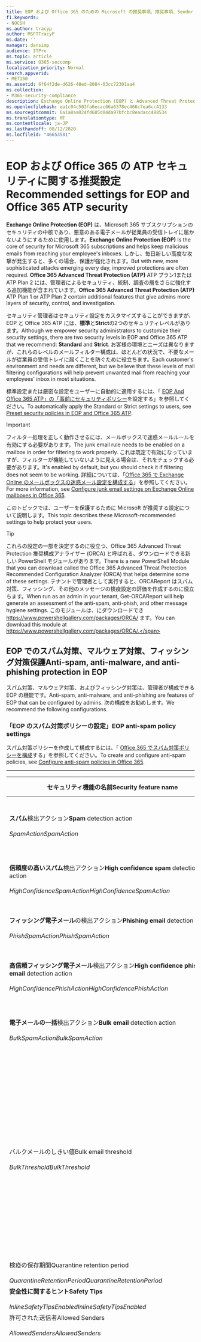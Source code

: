 ```yaml
---
title: EOP および Office 365 のための Microsoft の推奨事項、推奨事項、Sender Policy Framework、ドメインベースのメッセージの報告と適合性、DomainKeys で識別されたメール、手順、EOP の基準、セキュリティ基準、セットアップ EOP、atp の構成、および構成 EOP、セキュリティ構成
f1.keywords:
- NOCSH
ms.author: tracyp
author: MSFTTracyP
ms.date: ''
manager: dansimp
audience: ITPro
ms.topic: article
ms.service: O365-seccomp
localization_priority: Normal
search.appverid:
- MET150
ms.assetid: 6f64f2de-d626-48ed-8084-03cc72301aa4
ms.collection:
- M365-security-compliance
description: Exchange Online Protection (EOP) と Advanced Threat Protection (ATP) のセキュリティ設定のベストプラクティスについて 標準保護に関する現在の推奨事項 より厳しくするには、何を使用する必要がありますか。 Advanced Threat Protection (ATP) も使用している場合、どのようなエクストラを利用できますか?
ms.openlocfilehash: ea1c04c503fa6ecac66a6378ec466c7ea6cc4133
ms.sourcegitcommit: 6a1a8aa024fd685d04da97bfcbc8eadacc488534
ms.translationtype: MT
ms.contentlocale: ja-JP
ms.lasthandoff: 08/12/2020
ms.locfileid: "46653581"
---
```

# <a name="recommended-settings-for-eop-and-office-365-atp-security"></a><span data-ttu-id="23f50-106">EOP および Office 365 の ATP セキュリティに関する推奨設定</span><span class="sxs-lookup"><span data-stu-id="23f50-106">Recommended settings for EOP and Office 365 ATP security</span></span>

<span data-ttu-id="23f50-107">**Exchange Online Protection (EOP)** は、Microsoft 365 サブスクリプションのセキュリティの中核であり、悪意のある電子メールが従業員の受信トレイに届かないようにするために使用します。</span><span class="sxs-lookup"><span data-stu-id="23f50-107">**Exchange Online Protection (EOP)** is the core of security for Microsoft 365 subscriptions and helps keep malicious emails from reaching your employee's inboxes.</span></span> <span data-ttu-id="23f50-108">しかし、毎日新しい高度な攻撃が発生すると、多くの場合、保護が強化されます。</span><span class="sxs-lookup"><span data-stu-id="23f50-108">But with new, more sophisticated attacks emerging every day, improved protections are often required.</span></span> <span data-ttu-id="23f50-109">**Office 365 Advanced Threat Protection (ATP)** ATP プラン1または ATP Plan 2 には、管理者によるセキュリティ、統制、調査の層をさらに強化する追加機能が含まれています。</span><span class="sxs-lookup"><span data-stu-id="23f50-109">**Office 365 Advanced Threat Protection (ATP)** ATP Plan 1 or ATP Plan 2 contain additional features that give admins more layers of security, control, and investigation.</span></span>

<span data-ttu-id="23f50-110">セキュリティ管理者はセキュリティ設定をカスタマイズすることができますが、EOP と Office 365 ATP には、**標準**と**Strict**の2つのセキュリティレベルがあります。</span><span class="sxs-lookup"><span data-stu-id="23f50-110">Although we empower security administrators to customize their security settings, there are two security levels in EOP and Office 365 ATP that we recommend: **Standard** and **Strict**.</span></span> <span data-ttu-id="23f50-111">お客様の環境とニーズは異なりますが、これらのレベルのメールフィルター構成は、ほとんどの状況で、不要なメールが従業員の受信トレイに届くことを防ぐために役立ちます。</span><span class="sxs-lookup"><span data-stu-id="23f50-111">Each customer's environment and needs are different, but we believe that these levels of mail filtering configurations will help prevent unwanted mail from reaching your employees' inbox in most situations.</span></span>

<span data-ttu-id="23f50-112">標準設定または厳密な設定をユーザーに自動的に適用するには、「 [EOP And Office 365 ATP」の「事前にセキュリティポリシー](preset-security-policies.md)を設定する」を参照してください。</span><span class="sxs-lookup"><span data-stu-id="23f50-112">To automatically apply the Standard or Strict settings to users, see [Preset security policies in EOP and Office 365 ATP](preset-security-policies.md).</span></span>

> [!IMPORTANT]
> <span data-ttu-id="23f50-113">フィルター処理を正しく動作させるには、メールボックスで迷惑メールルールを有効にする必要があります。</span><span class="sxs-lookup"><span data-stu-id="23f50-113">The junk email rule needs to be enabled on a mailbox in order for filtering to work properly.</span></span> <span data-ttu-id="23f50-114">これは既定で有効になっていますが、フィルターが機能していないように見える場合は、それをチェックする必要があります。</span><span class="sxs-lookup"><span data-stu-id="23f50-114">It's enabled by default, but you should check it if filtering does not seem to be working.</span></span> <span data-ttu-id="23f50-115">詳細については、「[Office 365 で Exchange Online のメールボックスの迷惑メール設定を構成する](configure-junk-email-settings-on-exo-mailboxes.md)」を参照してください。</span><span class="sxs-lookup"><span data-stu-id="23f50-115">For more information, see [Configure junk email settings on Exchange Online mailboxes in Office 365](configure-junk-email-settings-on-exo-mailboxes.md).</span></span>

<span data-ttu-id="23f50-116">このトピックでは、ユーザーを保護するために Microsoft が推奨する設定について説明します。</span><span class="sxs-lookup"><span data-stu-id="23f50-116">This topic describes these Microsoft-recommended settings to help protect your users.</span></span>

> [!TIP]
> <span data-ttu-id="23f50-117">これらの設定の一部を決定するのに役立つ、Office 365 Advanced Threat Protection 推奨構成アナライザー (ORCA) と呼ばれる、ダウンロードできる新しい PowerShell モジュールがあります。</span><span class="sxs-lookup"><span data-stu-id="23f50-117">There is a new PowerShell Module that you can download called the Office 365 Advanced Threat Protection Recommended Configuration Analyzer (ORCA) that helps determine some of these settings.</span></span> <span data-ttu-id="23f50-118">テナントで管理者として実行すると、ORCAReport はスパム対策、フィッシング、その他のメッセージの検疫設定の評価を作成するのに役立ちます。</span><span class="sxs-lookup"><span data-stu-id="23f50-118">When run as an admin in your tenant, Get-ORCAReport will help generate an assessment of the anti-spam, anti-phish, and other message hygiene settings.</span></span> <span data-ttu-id="23f50-119">このモジュールは、にダウンロードでき https://www.powershellgallery.com/packages/ORCA/ ます。</span><span class="sxs-lookup"><span data-stu-id="23f50-119">You can download this module at https://www.powershellgallery.com/packages/ORCA/.</span></span>

## <a name="anti-spam-anti-malware-and-anti-phishing-protection-in-eop"></a><span data-ttu-id="23f50-120">EOP でのスパム対策、マルウェア対策、フィッシング対策保護</span><span class="sxs-lookup"><span data-stu-id="23f50-120">Anti-spam, anti-malware, and anti-phishing protection in EOP</span></span>

<span data-ttu-id="23f50-121">スパム対策、マルウェア対策、およびフィッシング対策は、管理者が構成できる EOP の機能です。</span><span class="sxs-lookup"><span data-stu-id="23f50-121">Anti-spam, anti-malware, and anti-phishing are features of EOP that can be configured by admins.</span></span> <span data-ttu-id="23f50-122">次の構成をお勧めします。</span><span class="sxs-lookup"><span data-stu-id="23f50-122">We recommend the following configurations.</span></span>

### <a name="eop-anti-spam-policy-settings"></a><span data-ttu-id="23f50-123">「EOP のスパム対策ポリシーの設定」</span><span class="sxs-lookup"><span data-stu-id="23f50-123">EOP anti-spam policy settings</span></span>

<span data-ttu-id="23f50-124">スパム対策ポリシーを作成して構成するには、「 [Office 365 でスパム対策ポリシーを構成](configure-your-spam-filter-policies.md)する」を参照してください。</span><span class="sxs-lookup"><span data-stu-id="23f50-124">To create and configure anti-spam policies, see [Configure anti-spam policies in Office 365](configure-your-spam-filter-policies.md).</span></span>

****

|<span data-ttu-id="23f50-125">セキュリティ機能の名前</span><span class="sxs-lookup"><span data-stu-id="23f50-125">Security feature name</span></span>|<span data-ttu-id="23f50-126">Standard</span><span class="sxs-lookup"><span data-stu-id="23f50-126">Standard</span></span>|<span data-ttu-id="23f50-127">Strict</span><span class="sxs-lookup"><span data-stu-id="23f50-127">Strict</span></span>|<span data-ttu-id="23f50-128">コメント</span><span class="sxs-lookup"><span data-stu-id="23f50-128">Comment</span></span>|
|---|---|---|---|
|<span data-ttu-id="23f50-129">**スパム**検出アクション</span><span class="sxs-lookup"><span data-stu-id="23f50-129">**Spam** detection action</span></span> <br/><br/> <span data-ttu-id="23f50-130">_SpamAction_</span><span class="sxs-lookup"><span data-stu-id="23f50-130">_SpamAction_</span></span>|<span data-ttu-id="23f50-131">**迷惑メールフォルダーにメッセージを移動する**</span><span class="sxs-lookup"><span data-stu-id="23f50-131">**Move message to Junk Email folder**</span></span> <br/><br/> `MoveToJmf`|<span data-ttu-id="23f50-132">**検疫メッセージ**</span><span class="sxs-lookup"><span data-stu-id="23f50-132">**Quarantine message**</span></span> <br/><br/> `Quarantine`||
|<span data-ttu-id="23f50-133">**信頼度の高いスパム**検出アクション</span><span class="sxs-lookup"><span data-stu-id="23f50-133">**High confidence spam** detection action</span></span> <br/><br/> <span data-ttu-id="23f50-134">_HighConfidenceSpamAction_</span><span class="sxs-lookup"><span data-stu-id="23f50-134">_HighConfidenceSpamAction_</span></span>|<span data-ttu-id="23f50-135">**検疫メッセージ**</span><span class="sxs-lookup"><span data-stu-id="23f50-135">**Quarantine message**</span></span> <br/><br/> `Quarantine`|<span data-ttu-id="23f50-136">**検疫メッセージ**</span><span class="sxs-lookup"><span data-stu-id="23f50-136">**Quarantine message**</span></span> <br/><br/> `Quarantine`||
|<span data-ttu-id="23f50-137">**フィッシング電子メール**の検出アクション</span><span class="sxs-lookup"><span data-stu-id="23f50-137">**Phishing email** detection action</span></span> <br/><br/> <span data-ttu-id="23f50-138">_PhishSpamAction_</span><span class="sxs-lookup"><span data-stu-id="23f50-138">_PhishSpamAction_</span></span>|<span data-ttu-id="23f50-139">**検疫メッセージ**</span><span class="sxs-lookup"><span data-stu-id="23f50-139">**Quarantine message**</span></span> <br/><br/> `Quarantine`|<span data-ttu-id="23f50-140">**検疫メッセージ**</span><span class="sxs-lookup"><span data-stu-id="23f50-140">**Quarantine message**</span></span> <br/><br/> `Quarantine`||
|<span data-ttu-id="23f50-141">**高信頼フィッシング電子メール**検出アクション</span><span class="sxs-lookup"><span data-stu-id="23f50-141">**High confidence phishing email** detection action</span></span> <br/><br/> <span data-ttu-id="23f50-142">_HighConfidencePhishAction_</span><span class="sxs-lookup"><span data-stu-id="23f50-142">_HighConfidencePhishAction_</span></span>|<span data-ttu-id="23f50-143">**検疫メッセージ**</span><span class="sxs-lookup"><span data-stu-id="23f50-143">**Quarantine message**</span></span> <br/><br/> `Quarantine`|<span data-ttu-id="23f50-144">**検疫メッセージ**</span><span class="sxs-lookup"><span data-stu-id="23f50-144">**Quarantine message**</span></span> <br/><br/> `Quarantine`||
|<span data-ttu-id="23f50-145">**電子メールの一括**検出アクション</span><span class="sxs-lookup"><span data-stu-id="23f50-145">**Bulk email** detection action</span></span> <br/><br/> <span data-ttu-id="23f50-146">_BulkSpamAction_</span><span class="sxs-lookup"><span data-stu-id="23f50-146">_BulkSpamAction_</span></span>|<span data-ttu-id="23f50-147">**迷惑メールフォルダーにメッセージを移動する**</span><span class="sxs-lookup"><span data-stu-id="23f50-147">**Move message to Junk Email folder**</span></span> <br/><br/> `MoveToJmf`|<span data-ttu-id="23f50-148">**検疫メッセージ**</span><span class="sxs-lookup"><span data-stu-id="23f50-148">**Quarantine message**</span></span> <br/><br/> `Quarantine`||
|<span data-ttu-id="23f50-149">バルクメールのしきい値</span><span class="sxs-lookup"><span data-stu-id="23f50-149">Bulk email threshold</span></span> <br/><br/> <span data-ttu-id="23f50-150">_BulkThreshold_</span><span class="sxs-lookup"><span data-stu-id="23f50-150">_BulkThreshold_</span></span>|<span data-ttu-id="23f50-151">6 </span><span class="sxs-lookup"><span data-stu-id="23f50-151">6</span></span>|<span data-ttu-id="23f50-152">4 </span><span class="sxs-lookup"><span data-stu-id="23f50-152">4</span></span>|<span data-ttu-id="23f50-153">現在、既定値は7ですが、これは6に変更することをお勧めします。</span><span class="sxs-lookup"><span data-stu-id="23f50-153">The default value is currently 7, but we recommend that you change it to 6.</span></span> <span data-ttu-id="23f50-154">詳細については、「 [Office 365 のバルク苦情レベル (BCL)](bulk-complaint-level-values.md)」を参照してください。</span><span class="sxs-lookup"><span data-stu-id="23f50-154">For details, see [Bulk complaint level (BCL) in Office 365](bulk-complaint-level-values.md).</span></span>|
|<span data-ttu-id="23f50-155">検疫の保存期間</span><span class="sxs-lookup"><span data-stu-id="23f50-155">Quarantine retention period</span></span> <br/><br/> <span data-ttu-id="23f50-156">_QuarantineRetentionPeriod_</span><span class="sxs-lookup"><span data-stu-id="23f50-156">_QuarantineRetentionPeriod_</span></span>|<span data-ttu-id="23f50-157">30 日間</span><span class="sxs-lookup"><span data-stu-id="23f50-157">30 days</span></span>|<span data-ttu-id="23f50-158">30 日間</span><span class="sxs-lookup"><span data-stu-id="23f50-158">30 days</span></span>||
|<span data-ttu-id="23f50-159">**安全性に関するヒント**</span><span class="sxs-lookup"><span data-stu-id="23f50-159">**Safety Tips**</span></span> <br/><br/> <span data-ttu-id="23f50-160">_InlineSafetyTipsEnabled_</span><span class="sxs-lookup"><span data-stu-id="23f50-160">_InlineSafetyTipsEnabled_</span></span>|<span data-ttu-id="23f50-161">オン</span><span class="sxs-lookup"><span data-stu-id="23f50-161">On</span></span> <br/><br/> `$true`|<span data-ttu-id="23f50-162">オン</span><span class="sxs-lookup"><span data-stu-id="23f50-162">On</span></span> <br/><br/> `$true`||
|<span data-ttu-id="23f50-163">許可された送信者</span><span class="sxs-lookup"><span data-stu-id="23f50-163">Allowed Senders</span></span> <br/><br/> <span data-ttu-id="23f50-164">_AllowedSenders_</span><span class="sxs-lookup"><span data-stu-id="23f50-164">_AllowedSenders_</span></span>|<span data-ttu-id="23f50-165">なし</span><span class="sxs-lookup"><span data-stu-id="23f50-165">None</span></span>|<span data-ttu-id="23f50-166">なし</span><span class="sxs-lookup"><span data-stu-id="23f50-166">None</span></span>||
|<span data-ttu-id="23f50-167">許可される送信者ドメイン</span><span class="sxs-lookup"><span data-stu-id="23f50-167">Allowed Sender Domains</span></span> <br/><br/> <span data-ttu-id="23f50-168">_AllowedSenderDomains_</span><span class="sxs-lookup"><span data-stu-id="23f50-168">_AllowedSenderDomains_</span></span>|<span data-ttu-id="23f50-169">なし</span><span class="sxs-lookup"><span data-stu-id="23f50-169">None</span></span>|<span data-ttu-id="23f50-170">なし</span><span class="sxs-lookup"><span data-stu-id="23f50-170">None</span></span>|<span data-ttu-id="23f50-171">自分が所有する (_承認済みドメイン_とも呼ばれる) ドメインを許可された送信者の一覧に追加する必要はありません。</span><span class="sxs-lookup"><span data-stu-id="23f50-171">Adding domains that you own (also known as _accepted domains_) to the allowed senders list is not required.</span></span> <span data-ttu-id="23f50-172">実際には、悪意のある俳優が、フィルターによって除外されるメールを送信するような機会を作成するため、高いリスクと見なされます。[**スパム対策設定**] ページの [セキュリティ & コンプライアンスセンター] で[スプーフィングインテリジェンス](learn-about-spoof-intelligence.md)を使用して、組織の電子メールドメインにある送信者の電子メールアドレスをスプーフィングしている、または外部ドメインの送信者の電子メールアドレスをスプーフィングしているすべての送信者を確認します。</span><span class="sxs-lookup"><span data-stu-id="23f50-172">In fact, it's considered high risk since it creates opportunities for bad actors to send you mail that would otherwise be filtered out. Use [spoof intelligence](learn-about-spoof-intelligence.md) in the Security & Compliance Center on the **Anti-spam settings** page to review all senders who are spoofing sender email addresses in your organization's email domains or spoofing sender email addresses in external domains.</span></span>|
|<span data-ttu-id="23f50-173">受信拒否リスト</span><span class="sxs-lookup"><span data-stu-id="23f50-173">Blocked Senders</span></span> <br/><br/> <span data-ttu-id="23f50-174">_BlockedSenders_</span><span class="sxs-lookup"><span data-stu-id="23f50-174">_BlockedSenders_</span></span>|<span data-ttu-id="23f50-175">なし</span><span class="sxs-lookup"><span data-stu-id="23f50-175">None</span></span>|<span data-ttu-id="23f50-176">なし</span><span class="sxs-lookup"><span data-stu-id="23f50-176">None</span></span>||
|<span data-ttu-id="23f50-177">受信拒否された送信者ドメイン</span><span class="sxs-lookup"><span data-stu-id="23f50-177">Blocked Sender Domains</span></span> <br/><br/> <span data-ttu-id="23f50-178">_BlockedSenderDomains_</span><span class="sxs-lookup"><span data-stu-id="23f50-178">_BlockedSenderDomains_</span></span>|<span data-ttu-id="23f50-179">なし</span><span class="sxs-lookup"><span data-stu-id="23f50-179">None</span></span>|<span data-ttu-id="23f50-180">なし</span><span class="sxs-lookup"><span data-stu-id="23f50-180">None</span></span>||
|<span data-ttu-id="23f50-181">**[エンド ユーザーのスパム通知を有効にする]**  このポリシーでエンド ユーザーのスパム通知を有効にするには、このチェック ボックスをオンにします。</span><span class="sxs-lookup"><span data-stu-id="23f50-181">**Enable end-user spam notifications**</span></span> <br/><br/> <span data-ttu-id="23f50-182">_EnableEndUserSpamNotifications_</span><span class="sxs-lookup"><span data-stu-id="23f50-182">_EnableEndUserSpamNotifications_</span></span>|<span data-ttu-id="23f50-183">有効</span><span class="sxs-lookup"><span data-stu-id="23f50-183">Enabled</span></span> <br/><br/> `$true`|<span data-ttu-id="23f50-184">有効</span><span class="sxs-lookup"><span data-stu-id="23f50-184">Enabled</span></span> <br/><br/> `$true`||
|<span data-ttu-id="23f50-185">**エンドユーザーのスパム通知を毎日送信する (日数)**</span><span class="sxs-lookup"><span data-stu-id="23f50-185">**Send end-user spam notifications every (days)**</span></span> <br/><br/> <span data-ttu-id="23f50-186">_EndUserSpamNotificationFrequency_</span><span class="sxs-lookup"><span data-stu-id="23f50-186">_EndUserSpamNotificationFrequency_</span></span>|<span data-ttu-id="23f50-187">3 日間</span><span class="sxs-lookup"><span data-stu-id="23f50-187">3 days</span></span>|<span data-ttu-id="23f50-188">3 日間</span><span class="sxs-lookup"><span data-stu-id="23f50-188">3 days</span></span>||
|<span data-ttu-id="23f50-189">**スパム ZAP**</span><span class="sxs-lookup"><span data-stu-id="23f50-189">**Spam ZAP**</span></span> <br/><br/> <span data-ttu-id="23f50-190">_SpamZapEnabled_</span><span class="sxs-lookup"><span data-stu-id="23f50-190">_SpamZapEnabled_</span></span>|<span data-ttu-id="23f50-191">有効</span><span class="sxs-lookup"><span data-stu-id="23f50-191">Enabled</span></span> <br/><br/> `$true`|<span data-ttu-id="23f50-192">有効</span><span class="sxs-lookup"><span data-stu-id="23f50-192">Enabled</span></span> <br/><br/> `$true`||
|<span data-ttu-id="23f50-193">**フィッシング ZAP**</span><span class="sxs-lookup"><span data-stu-id="23f50-193">**Phish ZAP**</span></span> <br/><br/> <span data-ttu-id="23f50-194">_PhishZapEnabled_</span><span class="sxs-lookup"><span data-stu-id="23f50-194">_PhishZapEnabled_</span></span>|<span data-ttu-id="23f50-195">有効</span><span class="sxs-lookup"><span data-stu-id="23f50-195">Enabled</span></span> <br/><br/> `$true`|<span data-ttu-id="23f50-196">有効</span><span class="sxs-lookup"><span data-stu-id="23f50-196">Enabled</span></span> <br/><br/> `$true`||
|<span data-ttu-id="23f50-197">_MarkAsSpamBulkMail_</span><span class="sxs-lookup"><span data-stu-id="23f50-197">_MarkAsSpamBulkMail_</span></span>|<span data-ttu-id="23f50-198">オン</span><span class="sxs-lookup"><span data-stu-id="23f50-198">On</span></span>|<span data-ttu-id="23f50-199">オン</span><span class="sxs-lookup"><span data-stu-id="23f50-199">On</span></span>|<span data-ttu-id="23f50-200">この設定は、PowerShell でのみ使用できます。</span><span class="sxs-lookup"><span data-stu-id="23f50-200">This setting is only available in PowerShell.</span></span>|
|

<span data-ttu-id="23f50-201">使用されなくなっているスパム対策ポリシーには、他にもいくつかの高度なスパムフィルター (ASF) 設定があります。</span><span class="sxs-lookup"><span data-stu-id="23f50-201">There are several other Advanced Spam Filter (ASF) settings in anti-spam policies that are in the process of being deprecated.</span></span> <span data-ttu-id="23f50-202">これらの機能の減価償却のタイムラインの詳細については、このトピックの外に連絡します。</span><span class="sxs-lookup"><span data-stu-id="23f50-202">More information on the timelines for the depreciation of these features will be communicated outside of this topic.</span></span>

<span data-ttu-id="23f50-203">**標準**レベルと**厳密**なレベルの両方で、これらの ASF 設定を**オフ**にすることをお勧めします。</span><span class="sxs-lookup"><span data-stu-id="23f50-203">We recommend that you turn these ASF settings **Off** for both **Standard** and **Strict** levels.</span></span> <span data-ttu-id="23f50-204">ASF 設定の詳細については、「 [Office 365 の高度なスパムフィルター (ASF) 設定](advanced-spam-filtering-asf-options.md)」を参照してください。</span><span class="sxs-lookup"><span data-stu-id="23f50-204">For more information about ASF settings, see [Advanced Spam Filter (ASF) settings in Office 365](advanced-spam-filtering-asf-options.md).</span></span>

****

|<span data-ttu-id="23f50-205">セキュリティ機能の名前</span><span class="sxs-lookup"><span data-stu-id="23f50-205">Security feature name</span></span>|<span data-ttu-id="23f50-206">コメント</span><span class="sxs-lookup"><span data-stu-id="23f50-206">Comment</span></span>|
|---|---|
|<span data-ttu-id="23f50-207">**リモートサイトへの画像リンク**(_IncreaseScoreWithImageLinks_)</span><span class="sxs-lookup"><span data-stu-id="23f50-207">**Image links to remote sites** (_IncreaseScoreWithImageLinks_)</span></span>||
|<span data-ttu-id="23f50-208">**URL の数値の IP アドレス**(_IncreaseScoreWithNumericIps_)</span><span class="sxs-lookup"><span data-stu-id="23f50-208">**Numeric IP address in URL** (_IncreaseScoreWithNumericIps_)</span></span>||
|<span data-ttu-id="23f50-209">**UL リダイレクト (その他のポート**) (_IncreaseScoreWithRedirectToOtherPort_)</span><span class="sxs-lookup"><span data-stu-id="23f50-209">**UL redirect to other port** (_IncreaseScoreWithRedirectToOtherPort_)</span></span>||
|<span data-ttu-id="23f50-210">**.Url または info web サイトへの URL** (_IncreaseScoreWithBizOrInfoUrls_)</span><span class="sxs-lookup"><span data-stu-id="23f50-210">**URL to .biz or .info websites** (_IncreaseScoreWithBizOrInfoUrls_)</span></span>||
|<span data-ttu-id="23f50-211">**空のメッセージ**(_MarkAsSpamEmptyMessages_)</span><span class="sxs-lookup"><span data-stu-id="23f50-211">**Empty messages** (_MarkAsSpamEmptyMessages_)</span></span>||
|<span data-ttu-id="23f50-212">**HTML の JavaScript または VBScript** (_MarkAsSpamJavaScriptInHtml_)</span><span class="sxs-lookup"><span data-stu-id="23f50-212">**JavaScript or VBScript in HTML** (_MarkAsSpamJavaScriptInHtml_)</span></span>||
|<span data-ttu-id="23f50-213">**HTML の Frame または IFrame タグ**(_MarkAsSpamFramesInHtml_)</span><span class="sxs-lookup"><span data-stu-id="23f50-213">**Frame or IFrame tags in HTML** (_MarkAsSpamFramesInHtml_)</span></span>||
|<span data-ttu-id="23f50-214">**HTML のオブジェクトタグ**(_MarkAsSpamObjectTagsInHtml_)</span><span class="sxs-lookup"><span data-stu-id="23f50-214">**Object tags in HTML** (_MarkAsSpamObjectTagsInHtml_)</span></span>||
|<span data-ttu-id="23f50-215">**HTML にタグを埋め込む**(_MarkAsSpamEmbedTagsInHtml_)</span><span class="sxs-lookup"><span data-stu-id="23f50-215">**Embed tags in HTML** (_MarkAsSpamEmbedTagsInHtml_)</span></span>||
|<span data-ttu-id="23f50-216">**HTML の Form タグ**(_MarkAsSpamFormTagsInHtml_)</span><span class="sxs-lookup"><span data-stu-id="23f50-216">**Form tags in HTML** (_MarkAsSpamFormTagsInHtml_)</span></span>||
|<span data-ttu-id="23f50-217">**HTML での Web バグ**(_MarkAsSpamWebBugsInHtml_)</span><span class="sxs-lookup"><span data-stu-id="23f50-217">**Web bugs in HTML** (_MarkAsSpamWebBugsInHtml_)</span></span>||
|<span data-ttu-id="23f50-218">**機密単語リストを適用**する (_MarkAsSpamSensitiveWordList_)</span><span class="sxs-lookup"><span data-stu-id="23f50-218">**Apply sensitive word list** (_MarkAsSpamSensitiveWordList_)</span></span>||
|<span data-ttu-id="23f50-219">**SPF レコード: hard fail** (_MarkAsSpamSpfRecordHardFail_)</span><span class="sxs-lookup"><span data-stu-id="23f50-219">**SPF record: hard fail** (_MarkAsSpamSpfRecordHardFail_)</span></span>||
|<span data-ttu-id="23f50-220">**条件付き送信者 ID フィルター: hard fail** (_MarkAsSpamFromAddressAuthFail_)</span><span class="sxs-lookup"><span data-stu-id="23f50-220">**Conditional Sender ID filtering: hard fail** (_MarkAsSpamFromAddressAuthFail_)</span></span>||
|<span data-ttu-id="23f50-221">**NDR バック散布**(_MarkAsSpamNdrBackscatter_)</span><span class="sxs-lookup"><span data-stu-id="23f50-221">**NDR backscatter** (_MarkAsSpamNdrBackscatter_)</span></span>||
|

#### <a name="eop-outbound-spam-policy-settings"></a><span data-ttu-id="23f50-222">EOP 送信スパムポリシーの設定</span><span class="sxs-lookup"><span data-stu-id="23f50-222">EOP outbound spam policy settings</span></span>

<span data-ttu-id="23f50-223">送信スパムポリシーを作成して構成するには、「 [Office 365 で送信スパムフィルターを構成](configure-the-outbound-spam-policy.md)する」を参照してください。</span><span class="sxs-lookup"><span data-stu-id="23f50-223">To create and configure outbound spam policies, see [Configure outbound spam filtering in Office 365](configure-the-outbound-spam-policy.md).</span></span>

<span data-ttu-id="23f50-224">サービスの既定の送信制限の詳細については、「[送信制限](https://docs.microsoft.com/office365/servicedescriptions/exchange-online-service-description/exchange-online-limits#sending-limits-1)」を参照してください。</span><span class="sxs-lookup"><span data-stu-id="23f50-224">For more information about the default sending limits in the service, see [Sending limits](https://docs.microsoft.com/office365/servicedescriptions/exchange-online-service-description/exchange-online-limits#sending-limits-1)</span></span>

****

|<span data-ttu-id="23f50-225">セキュリティ機能の名前</span><span class="sxs-lookup"><span data-stu-id="23f50-225">Security feature name</span></span>|<span data-ttu-id="23f50-226">Standard</span><span class="sxs-lookup"><span data-stu-id="23f50-226">Standard</span></span>|<span data-ttu-id="23f50-227">Strict</span><span class="sxs-lookup"><span data-stu-id="23f50-227">Strict</span></span>|<span data-ttu-id="23f50-228">コメント</span><span class="sxs-lookup"><span data-stu-id="23f50-228">Comment</span></span>|
|---|---|---|---|
|<span data-ttu-id="23f50-229">**ユーザーあたりの最大受信者数: 外部時間の制限**</span><span class="sxs-lookup"><span data-stu-id="23f50-229">**Maximum number of recipients per user: External hourly limit**</span></span> <br/><br/> <span data-ttu-id="23f50-230">_RecipientLimitExternalPerHour_</span><span class="sxs-lookup"><span data-stu-id="23f50-230">_RecipientLimitExternalPerHour_</span></span>|<span data-ttu-id="23f50-231">500</span><span class="sxs-lookup"><span data-stu-id="23f50-231">500</span></span>|<span data-ttu-id="23f50-232">400</span><span class="sxs-lookup"><span data-stu-id="23f50-232">400</span></span>||
|<span data-ttu-id="23f50-233">**ユーザーあたりの最大受信者数: 内部時間の制限**</span><span class="sxs-lookup"><span data-stu-id="23f50-233">**Maximum number of recipients per user: Internal hourly limit**</span></span> <br/><br/> <span data-ttu-id="23f50-234">_RecipientLimitInternalPerHour_</span><span class="sxs-lookup"><span data-stu-id="23f50-234">_RecipientLimitInternalPerHour_</span></span>|<span data-ttu-id="23f50-235">1000</span><span class="sxs-lookup"><span data-stu-id="23f50-235">1000</span></span>|<span data-ttu-id="23f50-236">800</span><span class="sxs-lookup"><span data-stu-id="23f50-236">800</span></span>||
|<span data-ttu-id="23f50-237">**ユーザーあたりの最大受信者数: 毎日の制限**</span><span class="sxs-lookup"><span data-stu-id="23f50-237">**Maximum number of recipients per user: Daily limit**</span></span> <br/><br/> <span data-ttu-id="23f50-238">_RecipientLimitPerDay_</span><span class="sxs-lookup"><span data-stu-id="23f50-238">_RecipientLimitPerDay_</span></span>|<span data-ttu-id="23f50-239">1000</span><span class="sxs-lookup"><span data-stu-id="23f50-239">1000</span></span>|<span data-ttu-id="23f50-240">800</span><span class="sxs-lookup"><span data-stu-id="23f50-240">800</span></span>||
|<span data-ttu-id="23f50-241">**ユーザーが制限を超えた場合のアクション**</span><span class="sxs-lookup"><span data-stu-id="23f50-241">**Action when a user exceeds the limits**</span></span> <br/><br/> <span data-ttu-id="23f50-242">_ActionWhenThresholdReached_</span><span class="sxs-lookup"><span data-stu-id="23f50-242">_ActionWhenThresholdReached_</span></span>|<span data-ttu-id="23f50-243">**ユーザーがメールを送信するのを制限する**</span><span class="sxs-lookup"><span data-stu-id="23f50-243">**Restrict the user from sending mail**</span></span> <br/><br/> `BlockUser`|<span data-ttu-id="23f50-244">**ユーザーがメールを送信するのを制限する**</span><span class="sxs-lookup"><span data-stu-id="23f50-244">**Restrict the user from sending mail**</span></span> <br/><br/> `BlockUser`||
|

### <a name="eop-anti-malware-policy-settings"></a><span data-ttu-id="23f50-245">EOP マルウェア対策ポリシー設定</span><span class="sxs-lookup"><span data-stu-id="23f50-245">EOP anti-malware policy settings</span></span>

<span data-ttu-id="23f50-246">マルウェア対策ポリシーを作成して構成するには、「 [configure マルウェア対策ポリシーを Office 365 で構成](configure-anti-malware-policies.md)する」を参照してください。</span><span class="sxs-lookup"><span data-stu-id="23f50-246">To create and configure anti-malware policies, see [Configure anti-malware policies in Office 365](configure-anti-malware-policies.md).</span></span>

****

|<span data-ttu-id="23f50-247">セキュリティ機能の名前</span><span class="sxs-lookup"><span data-stu-id="23f50-247">Security feature name</span></span>|<span data-ttu-id="23f50-248">Standard</span><span class="sxs-lookup"><span data-stu-id="23f50-248">Standard</span></span>|<span data-ttu-id="23f50-249">Strict</span><span class="sxs-lookup"><span data-stu-id="23f50-249">Strict</span></span>|<span data-ttu-id="23f50-250">コメント</span><span class="sxs-lookup"><span data-stu-id="23f50-250">Comment</span></span>|
|---|---|---|---|
|<span data-ttu-id="23f50-251">**受信者にメッセージが検疫されたことを通知するかどうか。**</span><span class="sxs-lookup"><span data-stu-id="23f50-251">**Do you want to notify recipients if their messages are quarantined?**</span></span> <br/><br/> <span data-ttu-id="23f50-252">_操作_</span><span class="sxs-lookup"><span data-stu-id="23f50-252">_Action_</span></span>|<span data-ttu-id="23f50-253">いいえ</span><span class="sxs-lookup"><span data-stu-id="23f50-253">No</span></span> <br/><br/> <span data-ttu-id="23f50-254">_DeleteMessage_</span><span class="sxs-lookup"><span data-stu-id="23f50-254">_DeleteMessage_</span></span>|<span data-ttu-id="23f50-255">いいえ</span><span class="sxs-lookup"><span data-stu-id="23f50-255">No</span></span> <br/><br/> <span data-ttu-id="23f50-256">_DeleteMessage_</span><span class="sxs-lookup"><span data-stu-id="23f50-256">_DeleteMessage_</span></span>|<span data-ttu-id="23f50-257">電子メールの添付ファイルでマルウェアが検出されると、メッセージは検疫され、管理者のみが解放できるようになります。</span><span class="sxs-lookup"><span data-stu-id="23f50-257">If malware is detected in an email attachment, the message is quarantined and can be released only by an admin.</span></span>|
|<span data-ttu-id="23f50-258">**一般的な添付ファイルの種類のフィルター**</span><span class="sxs-lookup"><span data-stu-id="23f50-258">**Common Attachment Types Filter**</span></span> <br/><br/> <span data-ttu-id="23f50-259">_EnableFileFilter_</span><span class="sxs-lookup"><span data-stu-id="23f50-259">_EnableFileFilter_</span></span>|<span data-ttu-id="23f50-260">オン</span><span class="sxs-lookup"><span data-stu-id="23f50-260">On</span></span> <br/><br/> `$true`|<span data-ttu-id="23f50-261">オン</span><span class="sxs-lookup"><span data-stu-id="23f50-261">On</span></span> <br/><br/> `$true`|<span data-ttu-id="23f50-262">この設定では、添付ファイルの内容に関係なく、実行可能な添付ファイルが含まれているファイルの種類に基づいてメッセージを検疫します。</span><span class="sxs-lookup"><span data-stu-id="23f50-262">This setting quarantines messages that contain executable attachments based on file type, regardless of the attachment content.</span></span>|
|<span data-ttu-id="23f50-263">**マルウェアのゼロ時間の自動削除**</span><span class="sxs-lookup"><span data-stu-id="23f50-263">**Malware Zero-hour Auto Purge**</span></span> <br/><br/> <span data-ttu-id="23f50-264">_ZapEnabled_</span><span class="sxs-lookup"><span data-stu-id="23f50-264">_ZapEnabled_</span></span>|<span data-ttu-id="23f50-265">オン</span><span class="sxs-lookup"><span data-stu-id="23f50-265">On</span></span> <br/><br/> `$true`|<span data-ttu-id="23f50-266">オン</span><span class="sxs-lookup"><span data-stu-id="23f50-266">On</span></span> <br/><br/> `$true`||
|<span data-ttu-id="23f50-267">配信されていないメッセージの**内部送信者に通知**する</span><span class="sxs-lookup"><span data-stu-id="23f50-267">**Notify internal senders** of the undelivered message</span></span> <br/><br/> <span data-ttu-id="23f50-268">_EnableInternalSenderNotifications_</span><span class="sxs-lookup"><span data-stu-id="23f50-268">_EnableInternalSenderNotifications_</span></span>|<span data-ttu-id="23f50-269">無効</span><span class="sxs-lookup"><span data-stu-id="23f50-269">Disabled</span></span> <br/><br/> `$false`|<span data-ttu-id="23f50-270">無効</span><span class="sxs-lookup"><span data-stu-id="23f50-270">Disabled</span></span> <br/><br/> `$false`||
|<span data-ttu-id="23f50-271">配信されていないメッセージの**外部送信者に通知**する</span><span class="sxs-lookup"><span data-stu-id="23f50-271">**Notify external senders** of the undelivered message</span></span> <br/><br/> <span data-ttu-id="23f50-272">_EnableExternalSenderNotifications_</span><span class="sxs-lookup"><span data-stu-id="23f50-272">_EnableExternalSenderNotifications_</span></span>|<span data-ttu-id="23f50-273">無効</span><span class="sxs-lookup"><span data-stu-id="23f50-273">Disabled</span></span> <br/><br/> `$false`|<span data-ttu-id="23f50-274">無効</span><span class="sxs-lookup"><span data-stu-id="23f50-274">Disabled</span></span> <br/><br/> `$false`||
|

### <a name="eop-default-anti-phishing-policy-settings"></a><span data-ttu-id="23f50-275">EOP の既定のフィッシング対策ポリシー設定</span><span class="sxs-lookup"><span data-stu-id="23f50-275">EOP default anti-phishing policy settings</span></span>

<span data-ttu-id="23f50-276">これらの設定の詳細については、「[スプーフィング設定](set-up-anti-phishing-policies.md#spoof-settings)」を参照してください。</span><span class="sxs-lookup"><span data-stu-id="23f50-276">For more information about these settings, see [Spoof settings](set-up-anti-phishing-policies.md#spoof-settings).</span></span> <span data-ttu-id="23f50-277">これらの設定を構成するには、「 [CONFIGURE EOP」の「フィッシング対策ポリシーを構成](configure-anti-phishing-policies-eop.md)する」を参照してください。</span><span class="sxs-lookup"><span data-stu-id="23f50-277">To configure these settings, see [Configure anti-phishing policies in EOP](configure-anti-phishing-policies-eop.md).</span></span>

****

|<span data-ttu-id="23f50-278">セキュリティ機能の名前</span><span class="sxs-lookup"><span data-stu-id="23f50-278">Security feature name</span></span>|<span data-ttu-id="23f50-279">Standard</span><span class="sxs-lookup"><span data-stu-id="23f50-279">Standard</span></span>|<span data-ttu-id="23f50-280">Strict</span><span class="sxs-lookup"><span data-stu-id="23f50-280">Strict</span></span>|<span data-ttu-id="23f50-281">コメント</span><span class="sxs-lookup"><span data-stu-id="23f50-281">Comment</span></span>|
|---|---|---|---|
|<span data-ttu-id="23f50-282">**スプーフィング対策保護を有効にする**</span><span class="sxs-lookup"><span data-stu-id="23f50-282">**Enable anti-spoofing protection**</span></span> <br/><br/> <span data-ttu-id="23f50-283">_EnableAntispoofEnforcement_</span><span class="sxs-lookup"><span data-stu-id="23f50-283">_EnableAntispoofEnforcement_</span></span>|<span data-ttu-id="23f50-284">オン</span><span class="sxs-lookup"><span data-stu-id="23f50-284">On</span></span> <br/><br/> `$true`|<span data-ttu-id="23f50-285">オン</span><span class="sxs-lookup"><span data-stu-id="23f50-285">On</span></span> <br/><br/> `$true`||
|<span data-ttu-id="23f50-286">**認証されていない送信者を有効にする**</span><span class="sxs-lookup"><span data-stu-id="23f50-286">**Enable Unauthenticated Sender**</span></span> <br/><br/> <span data-ttu-id="23f50-287">_Enable/認証 Atedsender_</span><span class="sxs-lookup"><span data-stu-id="23f50-287">_EnableUnauthenticatedSender_</span></span>|<span data-ttu-id="23f50-288">オン</span><span class="sxs-lookup"><span data-stu-id="23f50-288">On</span></span> <br/><br/> `$true`|<span data-ttu-id="23f50-289">オン</span><span class="sxs-lookup"><span data-stu-id="23f50-289">On</span></span> <br/><br/> `$true`|<span data-ttu-id="23f50-290">Outlook の送信者の写真に、未識別のスプーフィングされた送信者を示す疑問符 (?) を追加します。</span><span class="sxs-lookup"><span data-stu-id="23f50-290">Adds a question mark (?) to the sender's photo in Outlook for unidentified spoofed senders.</span></span> <span data-ttu-id="23f50-291">詳細については、「[フィッシング対策ポリシーのスプーフィング設定](set-up-anti-phishing-policies.md)」を参照してください。</span><span class="sxs-lookup"><span data-stu-id="23f50-291">For more information, see [Spoof settings in anti-phishing policies](set-up-anti-phishing-policies.md).</span></span>|
|<span data-ttu-id="23f50-292">**ドメインのスプーフィングが許可されていないユーザーによって電子メールが送信された場合**</span><span class="sxs-lookup"><span data-stu-id="23f50-292">**If email is sent by someone who's not allowed to spoof your domain**</span></span> <br/><br/> <span data-ttu-id="23f50-293">_AuthenticationFailAction_</span><span class="sxs-lookup"><span data-stu-id="23f50-293">_AuthenticationFailAction_</span></span>|<span data-ttu-id="23f50-294">**受信者の迷惑メールフォルダーにメッセージを移動する**</span><span class="sxs-lookup"><span data-stu-id="23f50-294">**Move message to the recipients' Junk Email folders**</span></span> <br/><br/> `MoveToJmf`|<span data-ttu-id="23f50-295">**メッセージを検疫する**</span><span class="sxs-lookup"><span data-stu-id="23f50-295">**Quarantine the message**</span></span> <br/><br/> `Quarantine`|<span data-ttu-id="23f50-296">これは、[スプーフィングインテリジェンス](learn-about-spoof-intelligence.md)の受信拒否リストに適用されます。</span><span class="sxs-lookup"><span data-stu-id="23f50-296">This applies to blocked senders in [spoof intelligence](learn-about-spoof-intelligence.md).</span></span>|
|

## <a name="office-365-advanced-threat-protection-security"></a><span data-ttu-id="23f50-297">Office 365 Advanced Threat Protection セキュリティ</span><span class="sxs-lookup"><span data-stu-id="23f50-297">Office 365 Advanced Threat Protection security</span></span>

<span data-ttu-id="23f50-298">その他のセキュリティ上の利点には、Office 365 Advanced Threat Protection (ATP) サブスクリプションが付属しています。</span><span class="sxs-lookup"><span data-stu-id="23f50-298">Additional security benefits come with an Office 365 Advanced Threat Protection (ATP) subscription.</span></span> <span data-ttu-id="23f50-299">最新のニュースと情報については、「 [Office 365 ATP の新機能](whats-new-in-office-365-atp.md)」を参照してください。</span><span class="sxs-lookup"><span data-stu-id="23f50-299">For the latest news and information, you can see [What's new in Office 365 ATP](whats-new-in-office-365-atp.md).</span></span>

<span data-ttu-id="23f50-300">Office 365 ATP には、悪意のある添付ファイルを含む電子メールを配信できないようにする安全な添付ファイルおよび安全なリンクのポリシーが含まれており、ユーザーは安全でない可能性のある Url をクリックすることになります。</span><span class="sxs-lookup"><span data-stu-id="23f50-300">Office 365 ATP includes the Safe Attachment and Safe Links policies to prevent email with potentially malicious attachments from being delivered, and to keep users from clicking potentially unsafe URLs.</span></span>

> [!IMPORTANT]
> <span data-ttu-id="23f50-301">高度なフィッシング対策は、Office 365 ATP サブスクリプションの利点の1つです。</span><span class="sxs-lookup"><span data-stu-id="23f50-301">Advanced anti-phishing is one of the benefits of an Office 365 ATP subscription.</span></span> <span data-ttu-id="23f50-302">既定では有効になっていますが、メールのフィルターを開始する前に、少なくとも1つのフィッシング対策ポリシーを構成***する必要があり***ます。</span><span class="sxs-lookup"><span data-stu-id="23f50-302">Although it's enabled by default, you ***must*** configure at least one anti-phishing policy before it can start filtering mail.</span></span> <span data-ttu-id="23f50-303">フィッシング対策ポリシーの構成を忘れると、ユーザーが危険な電子メールに公開される可能性があります。</span><span class="sxs-lookup"><span data-stu-id="23f50-303">Forgetting to configure anti-phishing policies could exposes users to risky emails.</span></span> <span data-ttu-id="23f50-304">Office 365 ATP サブスクリプションを追加した後は、必ずフィッシング対策ポリシーを構成してください。</span><span class="sxs-lookup"><span data-stu-id="23f50-304">Be sure to configure your anti-phishing policies after you add an Office 365 ATP subscription.</span></span>

<span data-ttu-id="23f50-305">EOP に Office 365 ATP サブスクリプションを追加した場合は、次の構成を設定します。</span><span class="sxs-lookup"><span data-stu-id="23f50-305">If you've added an Office 365 ATP subscription to your EOP, set the following configurations.</span></span>

### <a name="office-atp-anti-phishing-policy-settings"></a><span data-ttu-id="23f50-306">Office ATP のフィッシング対策ポリシー設定</span><span class="sxs-lookup"><span data-stu-id="23f50-306">Office ATP anti-phishing policy settings</span></span>

<span data-ttu-id="23f50-307">EOP のお客様は、前述したように基本的なフィッシング対策を行いますが、Office 365 ATP には、攻撃を防止、検出、修復するのに役立つ機能と制御が追加されています。</span><span class="sxs-lookup"><span data-stu-id="23f50-307">EOP customers get basic anti-phishing as previously described, but Office 365 ATP includes more features and control to help prevent, detect, and remediate against attacks.</span></span> <span data-ttu-id="23f50-308">これらのポリシーを作成して構成するには、「 [Office 365 で ATP のフィッシング対策ポリシーを構成](configure-atp-anti-phishing-policies.md)する」を参照してください。</span><span class="sxs-lookup"><span data-stu-id="23f50-308">To create and configure these policies, see [Configure ATP anti-phishing policies in Office 365](configure-atp-anti-phishing-policies.md).</span></span>

#### <a name="impersonation-settings-in-atp-anti-phishing-policies"></a><span data-ttu-id="23f50-309">ATP のフィッシング対策ポリシーの偽装設定</span><span class="sxs-lookup"><span data-stu-id="23f50-309">Impersonation settings in ATP anti-phishing policies</span></span>

<span data-ttu-id="23f50-310">これらの設定の詳細については、「 [ATP のフィッシング対策ポリシー」の「偽装設定](set-up-anti-phishing-policies.md#impersonation-settings-in-atp-anti-phishing-policies)」を参照してください。</span><span class="sxs-lookup"><span data-stu-id="23f50-310">For more information about these settings, see [Impersonation settings in ATP anti-phishing policies](set-up-anti-phishing-policies.md#impersonation-settings-in-atp-anti-phishing-policies).</span></span> <span data-ttu-id="23f50-311">これらの設定を構成するには、「 [ATP のフィッシング対策ポリシーを構成](configure-atp-anti-phishing-policies.md)する」を参照してください。</span><span class="sxs-lookup"><span data-stu-id="23f50-311">To configure these settings, see [Configure ATP anti-phishing policies](configure-atp-anti-phishing-policies.md).</span></span>

****

|<span data-ttu-id="23f50-312">セキュリティ機能の名前</span><span class="sxs-lookup"><span data-stu-id="23f50-312">Security feature name</span></span>|<span data-ttu-id="23f50-313">Standard</span><span class="sxs-lookup"><span data-stu-id="23f50-313">Standard</span></span>|<span data-ttu-id="23f50-314">Strict</span><span class="sxs-lookup"><span data-stu-id="23f50-314">Strict</span></span>|<span data-ttu-id="23f50-315">コメント</span><span class="sxs-lookup"><span data-stu-id="23f50-315">Comment</span></span>|
|---|---|---|---|
|<span data-ttu-id="23f50-316">保護されたユーザー:**保護するユーザーを追加する**</span><span class="sxs-lookup"><span data-stu-id="23f50-316">Protected users: **Add users to protect**</span></span> <br/><br/> <span data-ttu-id="23f50-317">_EnableTargetedUserProtection_</span><span class="sxs-lookup"><span data-stu-id="23f50-317">_EnableTargetedUserProtection_</span></span> <br/><br/> <span data-ttu-id="23f50-318">_TargetedUsersToProtect_</span><span class="sxs-lookup"><span data-stu-id="23f50-318">_TargetedUsersToProtect_</span></span>|<span data-ttu-id="23f50-319">オン</span><span class="sxs-lookup"><span data-stu-id="23f50-319">On</span></span> <br/><br/> `$true` <br/><br/> \<list of users\>|<span data-ttu-id="23f50-320">オン</span><span class="sxs-lookup"><span data-stu-id="23f50-320">On</span></span> <br/><br/> `$true` <br/><br/> \<list of users\>|<span data-ttu-id="23f50-321">組織によって異なりますが、主要な役割でユーザーを追加することをお勧めします。</span><span class="sxs-lookup"><span data-stu-id="23f50-321">Depends on your organization, but we recommend adding users in key roles.</span></span> <span data-ttu-id="23f50-322">内部的には、CEO、CFO、その他のシニアリーダーである可能性があります。</span><span class="sxs-lookup"><span data-stu-id="23f50-322">Internally, these might be your CEO, CFO, and other senior leaders.</span></span> <span data-ttu-id="23f50-323">外部には、協議会のメンバーまたは取締役会を含めることができます。</span><span class="sxs-lookup"><span data-stu-id="23f50-323">Externally, these could include council members or your board of directors.</span></span>|
|<span data-ttu-id="23f50-324">保護されたドメイン:**自分が所有しているドメインを自動的に追加する**</span><span class="sxs-lookup"><span data-stu-id="23f50-324">Protected domains: **Automatically include the domains I own**</span></span> <br/><br/> <span data-ttu-id="23f50-325">_Enable組織 Domainsprotection_</span><span class="sxs-lookup"><span data-stu-id="23f50-325">_EnableOrganizationDomainsProtection_</span></span>|<span data-ttu-id="23f50-326">オン</span><span class="sxs-lookup"><span data-stu-id="23f50-326">On</span></span> <br/><br/> `$true`|<span data-ttu-id="23f50-327">オン</span><span class="sxs-lookup"><span data-stu-id="23f50-327">On</span></span> <br/><br/> `$true`||
|<span data-ttu-id="23f50-328">保護されたドメイン:**カスタムドメインを含める**</span><span class="sxs-lookup"><span data-stu-id="23f50-328">Protected domains: **Include custom domains**</span></span> <br/><br/> <span data-ttu-id="23f50-329">_EnableTargetedDomainsProtection_</span><span class="sxs-lookup"><span data-stu-id="23f50-329">_EnableTargetedDomainsProtection_</span></span> <br/><br/> <span data-ttu-id="23f50-330">_TargetedDomainsToProtect_</span><span class="sxs-lookup"><span data-stu-id="23f50-330">_TargetedDomainsToProtect_</span></span>|<span data-ttu-id="23f50-331">オン</span><span class="sxs-lookup"><span data-stu-id="23f50-331">On</span></span> <br/><br/> `$true` <br/><br/> \<list of domains\>|<span data-ttu-id="23f50-332">オン</span><span class="sxs-lookup"><span data-stu-id="23f50-332">On</span></span> <br/><br/> `$true` <br/><br/> \<list of domains\>|<span data-ttu-id="23f50-333">組織によって異なりますが、自分が所有していないドメインを追加することをお勧めします。</span><span class="sxs-lookup"><span data-stu-id="23f50-333">Depends on your organization, but we recommend adding domains you frequently interact with that you don't own.</span></span>|
|<span data-ttu-id="23f50-334">保護されたユーザー:**偽装ユーザーによって電子メールが送信される場合**</span><span class="sxs-lookup"><span data-stu-id="23f50-334">Protected users: **If email is sent by an impersonated user**</span></span> <br/><br/> <span data-ttu-id="23f50-335">_され_</span><span class="sxs-lookup"><span data-stu-id="23f50-335">_TargetedUserProtectionAction_</span></span>|<span data-ttu-id="23f50-336">**メッセージを検疫する**</span><span class="sxs-lookup"><span data-stu-id="23f50-336">**Quarantine the message**</span></span> <br/><br/> `Quarantine`|<span data-ttu-id="23f50-337">**メッセージを検疫する**</span><span class="sxs-lookup"><span data-stu-id="23f50-337">**Quarantine the message**</span></span> <br/><br/> `Quarantine`||
|<span data-ttu-id="23f50-338">保護されたドメイン:**偽装ドメインによって電子メールが送信される場合**</span><span class="sxs-lookup"><span data-stu-id="23f50-338">Protected domains: **If email is sent by an impersonated domain**</span></span> <br/><br/> <span data-ttu-id="23f50-339">_TargetedDomainProtectionAction_</span><span class="sxs-lookup"><span data-stu-id="23f50-339">_TargetedDomainProtectionAction_</span></span>|<span data-ttu-id="23f50-340">**メッセージを検疫する**</span><span class="sxs-lookup"><span data-stu-id="23f50-340">**Quarantine the message**</span></span> <br/><br/> `Quarantine`|<span data-ttu-id="23f50-341">**メッセージを検疫する**</span><span class="sxs-lookup"><span data-stu-id="23f50-341">**Quarantine the message**</span></span> <br/><br/> `Quarantine`||
|<span data-ttu-id="23f50-342">**偽装ユーザーのヒントを表示する**</span><span class="sxs-lookup"><span data-stu-id="23f50-342">**Show tip for impersonated users**</span></span> <br/><br/> <span data-ttu-id="23f50-343">_Enablesimilarユーザーヒント Etytips_</span><span class="sxs-lookup"><span data-stu-id="23f50-343">_EnableSimilarUsersSafetyTips_</span></span>|<span data-ttu-id="23f50-344">オン</span><span class="sxs-lookup"><span data-stu-id="23f50-344">On</span></span> <br/><br/> `$true`|<span data-ttu-id="23f50-345">オン</span><span class="sxs-lookup"><span data-stu-id="23f50-345">On</span></span> <br/><br/> `$true`||
|<span data-ttu-id="23f50-346">**偽装ドメインのヒントを表示する**</span><span class="sxs-lookup"><span data-stu-id="23f50-346">**Show tip for impersonated domains**</span></span> <br/><br/> <span data-ttu-id="23f50-347">_Enablesimilardomainssaf Etytips_</span><span class="sxs-lookup"><span data-stu-id="23f50-347">_EnableSimilarDomainsSafetyTips_</span></span>|<span data-ttu-id="23f50-348">オン</span><span class="sxs-lookup"><span data-stu-id="23f50-348">On</span></span> <br/><br/> `$true`|<span data-ttu-id="23f50-349">オン</span><span class="sxs-lookup"><span data-stu-id="23f50-349">On</span></span> <br/><br/> `$true`||
|<span data-ttu-id="23f50-350">**通常と異なる文字にヒントを表示する**</span><span class="sxs-lookup"><span data-stu-id="23f50-350">**Show tip for unusual characters**</span></span> <br/><br/> <span data-ttu-id="23f50-351">_EnableUnusualCharactersSafetyTips_</span><span class="sxs-lookup"><span data-stu-id="23f50-351">_EnableUnusualCharactersSafetyTips_</span></span>|<span data-ttu-id="23f50-352">オン</span><span class="sxs-lookup"><span data-stu-id="23f50-352">On</span></span> <br/><br/> `$true`|<span data-ttu-id="23f50-353">オン</span><span class="sxs-lookup"><span data-stu-id="23f50-353">On</span></span> <br/><br/> `$true`||
|<span data-ttu-id="23f50-354">**メールボックスインテリジェンスを有効にする**</span><span class="sxs-lookup"><span data-stu-id="23f50-354">**Enable Mailbox intelligence?**</span></span> <br/><br/> <span data-ttu-id="23f50-355">_EnableMailboxIntelligence_</span><span class="sxs-lookup"><span data-stu-id="23f50-355">_EnableMailboxIntelligence_</span></span>|<span data-ttu-id="23f50-356">オン</span><span class="sxs-lookup"><span data-stu-id="23f50-356">On</span></span> <br/><br/> `$true`|<span data-ttu-id="23f50-357">オン</span><span class="sxs-lookup"><span data-stu-id="23f50-357">On</span></span> <br/><br/> `$true`||
|<span data-ttu-id="23f50-358">**メールボックスインテリジェンスベースの偽装保護を有効にする**</span><span class="sxs-lookup"><span data-stu-id="23f50-358">**Enable Mailbox intelligence based impersonation protection?**</span></span> <br/><br/> <span data-ttu-id="23f50-359">_EnableMailboxIntelligenceProtection_</span><span class="sxs-lookup"><span data-stu-id="23f50-359">_EnableMailboxIntelligenceProtection_</span></span>|<span data-ttu-id="23f50-360">オン</span><span class="sxs-lookup"><span data-stu-id="23f50-360">On</span></span> <br/><br/> `$true`|<span data-ttu-id="23f50-361">オン</span><span class="sxs-lookup"><span data-stu-id="23f50-361">On</span></span> <br/><br/> `$true`||
|<span data-ttu-id="23f50-362">**メールボックスインテリジェンスで保護された偽装ユーザーによって電子メールが送信される場合**</span><span class="sxs-lookup"><span data-stu-id="23f50-362">**If email is sent by an impersonated user protected by mailbox intelligence**</span></span> <br/><br/> <span data-ttu-id="23f50-363">_MailboxIntelligenceProtectionAction_</span><span class="sxs-lookup"><span data-stu-id="23f50-363">_MailboxIntelligenceProtectionAction_</span></span>|<span data-ttu-id="23f50-364">**受信者の迷惑メールフォルダーにメッセージを移動する**</span><span class="sxs-lookup"><span data-stu-id="23f50-364">**Move message to the recipients' Junk Email folders**</span></span> <br/><br/> `MoveToJmf`|<span data-ttu-id="23f50-365">**メッセージを検疫する**</span><span class="sxs-lookup"><span data-stu-id="23f50-365">**Quarantine the message**</span></span> <br/><br/> `Quarantine`||
|<span data-ttu-id="23f50-366">**信頼された差出人**</span><span class="sxs-lookup"><span data-stu-id="23f50-366">**Trusted senders**</span></span> <br/><br/> <span data-ttu-id="23f50-367">_ExcludedSenders_</span><span class="sxs-lookup"><span data-stu-id="23f50-367">_ExcludedSenders_</span></span>|<span data-ttu-id="23f50-368">なし</span><span class="sxs-lookup"><span data-stu-id="23f50-368">None</span></span>|<span data-ttu-id="23f50-369">なし</span><span class="sxs-lookup"><span data-stu-id="23f50-369">None</span></span>|<span data-ttu-id="23f50-370">組織によって異なりますが、誤ってフィッシングとしてマークされるユーザーを追加することをお勧めします。</span><span class="sxs-lookup"><span data-stu-id="23f50-370">Depends on your organization, but we recommend adding users that incorrectly get marked as phish due to impersonation only and not other filters.</span></span>|
|<span data-ttu-id="23f50-371">**信頼されたドメイン**</span><span class="sxs-lookup"><span data-stu-id="23f50-371">**Trusted domains**</span></span> <br/><br/> <span data-ttu-id="23f50-372">_ExcludedDomains_</span><span class="sxs-lookup"><span data-stu-id="23f50-372">_ExcludedDomains_</span></span>|<span data-ttu-id="23f50-373">なし</span><span class="sxs-lookup"><span data-stu-id="23f50-373">None</span></span>|<span data-ttu-id="23f50-374">なし</span><span class="sxs-lookup"><span data-stu-id="23f50-374">None</span></span>|<span data-ttu-id="23f50-375">組織によって異なりますが、誤ってフィッシングとしてマークされるドメインを追加することをお勧めします。これは、偽装のみで、他のフィルターにはないためです。</span><span class="sxs-lookup"><span data-stu-id="23f50-375">Depends on your organization, but we recommend adding domains that incorrectly get marked as phish due to impersonation only and not other filters.</span></span>|
|

#### <a name="spoof-settings-in-atp-anti-phishing-policies"></a><span data-ttu-id="23f50-376">ATP のフィッシング対策ポリシーのスプーフィング設定</span><span class="sxs-lookup"><span data-stu-id="23f50-376">Spoof settings in ATP anti-phishing policies</span></span>

<span data-ttu-id="23f50-377">これらは、 [EOP のスパム対策ポリシー設定](#eop-anti-spam-policy-settings)で使用可能な設定と同じであることに注意してください。</span><span class="sxs-lookup"><span data-stu-id="23f50-377">Note that these are the same settings that are available in [anti-spam policy settings in EOP](#eop-anti-spam-policy-settings).</span></span>

****

|<span data-ttu-id="23f50-378">セキュリティ機能の名前</span><span class="sxs-lookup"><span data-stu-id="23f50-378">Security feature name</span></span>|<span data-ttu-id="23f50-379">Standard</span><span class="sxs-lookup"><span data-stu-id="23f50-379">Standard</span></span>|<span data-ttu-id="23f50-380">Strict</span><span class="sxs-lookup"><span data-stu-id="23f50-380">Strict</span></span>|<span data-ttu-id="23f50-381">コメント</span><span class="sxs-lookup"><span data-stu-id="23f50-381">Comment</span></span>|
|---|---|---|---|
|<span data-ttu-id="23f50-382">**スプーフィング対策保護を有効にする**</span><span class="sxs-lookup"><span data-stu-id="23f50-382">**Enable anti-spoofing protection**</span></span> <br/><br/> <span data-ttu-id="23f50-383">_EnableAntispoofEnforcement_</span><span class="sxs-lookup"><span data-stu-id="23f50-383">_EnableAntispoofEnforcement_</span></span>|<span data-ttu-id="23f50-384">オン</span><span class="sxs-lookup"><span data-stu-id="23f50-384">On</span></span> <br/><br/> `$true`|<span data-ttu-id="23f50-385">オン</span><span class="sxs-lookup"><span data-stu-id="23f50-385">On</span></span> <br/><br/> `$true`||
|<span data-ttu-id="23f50-386">**認証されていない送信者を有効にする**</span><span class="sxs-lookup"><span data-stu-id="23f50-386">**Enable Unauthenticated Sender**</span></span> <br/><br/> <span data-ttu-id="23f50-387">_Enable/認証 Atedsender_</span><span class="sxs-lookup"><span data-stu-id="23f50-387">_EnableUnauthenticatedSender_</span></span>|<span data-ttu-id="23f50-388">オン</span><span class="sxs-lookup"><span data-stu-id="23f50-388">On</span></span> <br/><br/> `$true`|<span data-ttu-id="23f50-389">オン</span><span class="sxs-lookup"><span data-stu-id="23f50-389">On</span></span> <br/><br/> `$true`|<span data-ttu-id="23f50-390">Outlook の送信者の写真に、未識別のスプーフィングされた送信者を示す疑問符 (?) を追加します。</span><span class="sxs-lookup"><span data-stu-id="23f50-390">Adds a question mark (?) to the sender's photo in Outlook for unidentified spoofed senders.</span></span> <span data-ttu-id="23f50-391">詳細については、「[フィッシング対策ポリシーのスプーフィング設定](set-up-anti-phishing-policies.md)」を参照してください。</span><span class="sxs-lookup"><span data-stu-id="23f50-391">For more information, see [Spoof settings in anti-phishing policies](set-up-anti-phishing-policies.md).</span></span>|
|<span data-ttu-id="23f50-392">**ドメインのスプーフィングが許可されていないユーザーによって電子メールが送信された場合**</span><span class="sxs-lookup"><span data-stu-id="23f50-392">**If email is sent by someone who's not allowed to spoof your domain**</span></span> <br/><br/> <span data-ttu-id="23f50-393">_AuthenticationFailAction_</span><span class="sxs-lookup"><span data-stu-id="23f50-393">_AuthenticationFailAction_</span></span>|<span data-ttu-id="23f50-394">**受信者の迷惑メールフォルダーにメッセージを移動する**</span><span class="sxs-lookup"><span data-stu-id="23f50-394">**Move message to the recipients' Junk Email folders**</span></span> <br/><br/> `MoveToJmf`|<span data-ttu-id="23f50-395">**メッセージを検疫する**</span><span class="sxs-lookup"><span data-stu-id="23f50-395">**Quarantine the message**</span></span> <br/><br/> `Quarantine`|<span data-ttu-id="23f50-396">これは、[スプーフィングインテリジェンス](learn-about-spoof-intelligence.md)の受信拒否リストに適用されます。</span><span class="sxs-lookup"><span data-stu-id="23f50-396">This applies to blocked senders in [spoof intelligence](learn-about-spoof-intelligence.md).</span></span>|
|

#### <a name="advanced-settings-in-atp-anti-phishing-policies"></a><span data-ttu-id="23f50-397">ATP のフィッシング対策ポリシーの詳細設定</span><span class="sxs-lookup"><span data-stu-id="23f50-397">Advanced settings in ATP anti-phishing policies</span></span>

<span data-ttu-id="23f50-398">この設定の詳細については、「 [ATP のフィッシング対策ポリシー」の「Advanced フィッシングしきい値](set-up-anti-phishing-policies.md#advanced-phishing-thresholds-in-atp-anti-phishing-policies)」を参照してください。</span><span class="sxs-lookup"><span data-stu-id="23f50-398">For more information about this setting, see [Advanced phishing thresholds in ATP anti-phishing policies](set-up-anti-phishing-policies.md#advanced-phishing-thresholds-in-atp-anti-phishing-policies).</span></span> <span data-ttu-id="23f50-399">この設定を構成するには、「 [ATP フィッシング対策ポリシーを構成](configure-atp-anti-phishing-policies.md)する」を参照してください。</span><span class="sxs-lookup"><span data-stu-id="23f50-399">To configure this setting, see [Configure ATP anti-phishing policies](configure-atp-anti-phishing-policies.md).</span></span>

****

|<span data-ttu-id="23f50-400">セキュリティ機能の名前</span><span class="sxs-lookup"><span data-stu-id="23f50-400">Security feature name</span></span>|<span data-ttu-id="23f50-401">Standard</span><span class="sxs-lookup"><span data-stu-id="23f50-401">Standard</span></span>|<span data-ttu-id="23f50-402">Strict</span><span class="sxs-lookup"><span data-stu-id="23f50-402">Strict</span></span>|<span data-ttu-id="23f50-403">コメント</span><span class="sxs-lookup"><span data-stu-id="23f50-403">Comment</span></span>|
|---|---|---|---|
|<span data-ttu-id="23f50-404">**高度なフィッシングしきい値**</span><span class="sxs-lookup"><span data-stu-id="23f50-404">**Advanced phishing thresholds**</span></span> <br/><br/> <span data-ttu-id="23f50-405">_PhishThresholdLevel_</span><span class="sxs-lookup"><span data-stu-id="23f50-405">_PhishThresholdLevel_</span></span>|<span data-ttu-id="23f50-406">**2-アグレッシブ**</span><span class="sxs-lookup"><span data-stu-id="23f50-406">**2 - Aggressive**</span></span> <br/><br/> `2`|<span data-ttu-id="23f50-407">**3つ以上のアグレッシブ**</span><span class="sxs-lookup"><span data-stu-id="23f50-407">**3 - More aggressive**</span></span> <br/><br/> `3`||

### <a name="atp-safe-links-policy-settings"></a><span data-ttu-id="23f50-408">ATP の安全なリンクポリシー設定</span><span class="sxs-lookup"><span data-stu-id="23f50-408">ATP Safe Links policy settings</span></span>

<span data-ttu-id="23f50-409">これらの設定を構成するには、「 [Office 365 ATP Safe Links ポリシーを](set-up-atp-safe-links-policies.md)セットアップする」を参照してください。</span><span class="sxs-lookup"><span data-stu-id="23f50-409">To configure these settings, see [Set up Office 365 ATP Safe Links policies](set-up-atp-safe-links-policies.md).</span></span>

#### <a name="safe-links-policy-settings-in-the-default-policy-for-all-users"></a><span data-ttu-id="23f50-410">すべてのユーザーの既定のポリシーの [安全なリンク] ポリシー設定</span><span class="sxs-lookup"><span data-stu-id="23f50-410">Safe Links policy settings in the default policy for all users</span></span>

<span data-ttu-id="23f50-411">**注**: PowerShell では、これらの設定には[AtpPolicyForO365](https://docs.microsoft.com/powershell/module/exchange/set-atppolicyforo365)コマンドレットを使用します。</span><span class="sxs-lookup"><span data-stu-id="23f50-411">**Note**: In PowerShell, you use the [Set-AtpPolicyForO365](https://docs.microsoft.com/powershell/module/exchange/set-atppolicyforo365) cmdlet for these settings.</span></span>

****

|<span data-ttu-id="23f50-412">セキュリティ機能の名前</span><span class="sxs-lookup"><span data-stu-id="23f50-412">Security feature name</span></span>|<span data-ttu-id="23f50-413">Standard</span><span class="sxs-lookup"><span data-stu-id="23f50-413">Standard</span></span>|<span data-ttu-id="23f50-414">Strict</span><span class="sxs-lookup"><span data-stu-id="23f50-414">Strict</span></span>|<span data-ttu-id="23f50-415">コメント</span><span class="sxs-lookup"><span data-stu-id="23f50-415">Comment</span></span>|
|---|---|---|---|
|<span data-ttu-id="23f50-416">**安全なリンクの使用: Office 365 アプリケーション**</span><span class="sxs-lookup"><span data-stu-id="23f50-416">**Use Safe Links in: Office 365 applications**</span></span> <br/><br/> <span data-ttu-id="23f50-417">_EnableSafeLinksForO365Clients_</span><span class="sxs-lookup"><span data-stu-id="23f50-417">_EnableSafeLinksForO365Clients_</span></span>|<span data-ttu-id="23f50-418">オン</span><span class="sxs-lookup"><span data-stu-id="23f50-418">On</span></span> <br/><br/> `$true`|<span data-ttu-id="23f50-419">オン</span><span class="sxs-lookup"><span data-stu-id="23f50-419">On</span></span> <br/><br/> `$true`|<span data-ttu-id="23f50-420">Office 365 デスクトップおよびモバイル (iOS および Android) クライアントでは、ATP の安全なリンクを使用します。</span><span class="sxs-lookup"><span data-stu-id="23f50-420">Use ATP Safe Links in Office 365 desktop and mobile (iOS and Android) clients.</span></span>|
|<span data-ttu-id="23f50-421">**安全なリンクの使用: Office Web Access コンパニオン**</span><span class="sxs-lookup"><span data-stu-id="23f50-421">**Use Safe Links in: Office Web Access Companions**</span></span> <br/><br/> <span data-ttu-id="23f50-422">_EnableSafeLinksForWebAccessCompanion_</span><span class="sxs-lookup"><span data-stu-id="23f50-422">_EnableSafeLinksForWebAccessCompanion_</span></span>|<span data-ttu-id="23f50-423">オン</span><span class="sxs-lookup"><span data-stu-id="23f50-423">On</span></span> <br/><br/> `$true`|<span data-ttu-id="23f50-424">オン</span><span class="sxs-lookup"><span data-stu-id="23f50-424">On</span></span> <br/><br/> `$true`|<span data-ttu-id="23f50-425">Office Web Apps で ATP の安全なリンクを使用します。</span><span class="sxs-lookup"><span data-stu-id="23f50-425">Use ATP Safe Links in Office Web Apps.</span></span>|
|<span data-ttu-id="23f50-426">**ユーザーが [安全なリンク] をクリックしたときに追跡しない**</span><span class="sxs-lookup"><span data-stu-id="23f50-426">**Do not track when users click safe links**</span></span> <br/><br/> <span data-ttu-id="23f50-427">_トラッククリック_</span><span class="sxs-lookup"><span data-stu-id="23f50-427">_TrackClicks_</span></span>|<span data-ttu-id="23f50-428">オフ</span><span class="sxs-lookup"><span data-stu-id="23f50-428">Off</span></span> <br/><br/> `$true`|<span data-ttu-id="23f50-429">オフ</span><span class="sxs-lookup"><span data-stu-id="23f50-429">Off</span></span> <br/><br/> `$true`||
|<span data-ttu-id="23f50-430">**ユーザーが元の URL への安全なリンクをクリックできないようにする**</span><span class="sxs-lookup"><span data-stu-id="23f50-430">**Do not let users click through safe links to original URL**</span></span> <br/><br/> <span data-ttu-id="23f50-431">_AllowClickThrough スルー_</span><span class="sxs-lookup"><span data-stu-id="23f50-431">_AllowClickThrough_</span></span>|<span data-ttu-id="23f50-432">オン</span><span class="sxs-lookup"><span data-stu-id="23f50-432">On</span></span> <br/><br/> `$false`|<span data-ttu-id="23f50-433">オン</span><span class="sxs-lookup"><span data-stu-id="23f50-433">On</span></span> <br/><br/> `$false`||
|

#### <a name="safe-links-policy-settings-in-custom-policies-for-specific-users"></a><span data-ttu-id="23f50-434">特定のユーザーのためのカスタムポリシーの安全なリンクポリシー設定</span><span class="sxs-lookup"><span data-stu-id="23f50-434">Safe Links policy settings in custom policies for specific users</span></span>

<span data-ttu-id="23f50-435">**注**: PowerShell では、これらの設定に対して[SafeLinksPolicy](https://docs.microsoft.com/powershell/module/exchange/new-safelinkspolicy)および [SafeLinksPolicy] ( https://docs.microsoft.com/powershell/module/exchange/set-safelinkspolicy ] コマンドレットを使用します。</span><span class="sxs-lookup"><span data-stu-id="23f50-435">**Note**: In PowerShell, you use the [New-SafeLinksPolicy](https://docs.microsoft.com/powershell/module/exchange/new-safelinkspolicy) and [Set-SafeLinksPolicy](https://docs.microsoft.com/powershell/module/exchange/set-safelinkspolicy] cmdlets for these settings.</span></span>

****

|<span data-ttu-id="23f50-436">セキュリティ機能の名前</span><span class="sxs-lookup"><span data-stu-id="23f50-436">Security feature name</span></span>|<span data-ttu-id="23f50-437">Standard</span><span class="sxs-lookup"><span data-stu-id="23f50-437">Standard</span></span>|<span data-ttu-id="23f50-438">Strict</span><span class="sxs-lookup"><span data-stu-id="23f50-438">Strict</span></span>|<span data-ttu-id="23f50-439">コメント</span><span class="sxs-lookup"><span data-stu-id="23f50-439">Comment</span></span>|
|---|---|---|---|
|<span data-ttu-id="23f50-440">**メッセージ内の不明な潜在的な悪意のある Url に対するアクションを選択する**</span><span class="sxs-lookup"><span data-stu-id="23f50-440">**Select the action for unknown potentially malicious URLs in messages**</span></span> <br/><br/> <span data-ttu-id="23f50-441">_IsEnabled_</span><span class="sxs-lookup"><span data-stu-id="23f50-441">_IsEnabled_</span></span>|<span data-ttu-id="23f50-442">オン</span><span class="sxs-lookup"><span data-stu-id="23f50-442">On</span></span> <br/><br/> `$true`|<span data-ttu-id="23f50-443">オン</span><span class="sxs-lookup"><span data-stu-id="23f50-443">On</span></span> <br/><br/> `$true`||
|<span data-ttu-id="23f50-444">**Microsoft Teams 内の不明なまたは悪意のある Url に対するアクションを選択する**</span><span class="sxs-lookup"><span data-stu-id="23f50-444">**Select the action for unknown or potentially malicious URLs within Microsoft Teams**</span></span> <br/><br/> <span data-ttu-id="23f50-445">_EnableSafeLinksForTeams_</span><span class="sxs-lookup"><span data-stu-id="23f50-445">_EnableSafeLinksForTeams_</span></span>|<span data-ttu-id="23f50-446">オン</span><span class="sxs-lookup"><span data-stu-id="23f50-446">On</span></span> <br/><br/> `$true`|<span data-ttu-id="23f50-447">オン</span><span class="sxs-lookup"><span data-stu-id="23f50-447">On</span></span> <br/><br/> `$true`||
|<span data-ttu-id="23f50-448">**疑わしいリンクおよびファイルを指すリンクのリアルタイム URL スキャンを適用する**</span><span class="sxs-lookup"><span data-stu-id="23f50-448">**Apply real-time URL scanning for suspicious links and links that point to files**</span></span> <br/><br/> <span data-ttu-id="23f50-449">_スキャン Url_</span><span class="sxs-lookup"><span data-stu-id="23f50-449">_ScanUrls_</span></span>|<span data-ttu-id="23f50-450">オン</span><span class="sxs-lookup"><span data-stu-id="23f50-450">On</span></span> <br/><br/> `$true`|<span data-ttu-id="23f50-451">オン</span><span class="sxs-lookup"><span data-stu-id="23f50-451">On</span></span> <br/><br/> `$true`||
|<span data-ttu-id="23f50-452">**メッセージを配信する前に URL スキャンが完了するまで待機する**</span><span class="sxs-lookup"><span data-stu-id="23f50-452">**Wait for URL scanning to complete before delivering the message**</span></span> <br/><br/> <span data-ttu-id="23f50-453">_DeliverMessageAfterScan_</span><span class="sxs-lookup"><span data-stu-id="23f50-453">_DeliverMessageAfterScan_</span></span>|<span data-ttu-id="23f50-454">オン</span><span class="sxs-lookup"><span data-stu-id="23f50-454">On</span></span> <br/><br/> `$true`|<span data-ttu-id="23f50-455">オン</span><span class="sxs-lookup"><span data-stu-id="23f50-455">On</span></span> <br/><br/> `$true`||
|<span data-ttu-id="23f50-456">**組織内で送信される電子メールメッセージに安全なリンクを適用する**</span><span class="sxs-lookup"><span data-stu-id="23f50-456">**Apply safe links to email messages sent within the organization**</span></span> <br/><br/> <span data-ttu-id="23f50-457">_EnableForInternalSenders_</span><span class="sxs-lookup"><span data-stu-id="23f50-457">_EnableForInternalSenders_</span></span>|<span data-ttu-id="23f50-458">オン</span><span class="sxs-lookup"><span data-stu-id="23f50-458">On</span></span> <br/><br/> `$true`|<span data-ttu-id="23f50-459">オン</span><span class="sxs-lookup"><span data-stu-id="23f50-459">On</span></span> <br/><br/> `$true`||
|<span data-ttu-id="23f50-460">**ユーザーが [安全なリンク] をクリックしたときに追跡しない**</span><span class="sxs-lookup"><span data-stu-id="23f50-460">**Do not track when users click safe links**</span></span> <br/><br/> <span data-ttu-id="23f50-461">_ユーザーがクリックしたトラック_</span><span class="sxs-lookup"><span data-stu-id="23f50-461">_DoNotTrackUserClicks_</span></span>|<span data-ttu-id="23f50-462">オフ</span><span class="sxs-lookup"><span data-stu-id="23f50-462">Off</span></span> <br/><br/> `$false`|<span data-ttu-id="23f50-463">オフ</span><span class="sxs-lookup"><span data-stu-id="23f50-463">Off</span></span> <br/><br/> `$false`|
|<span data-ttu-id="23f50-464">**ユーザーが元の URL への安全なリンクをクリックできないようにする**</span><span class="sxs-lookup"><span data-stu-id="23f50-464">**Do not let users click through safe links to original URL**</span></span> <br/><br/> <span data-ttu-id="23f50-465">_/クリックスルー_</span><span class="sxs-lookup"><span data-stu-id="23f50-465">_DoNotAllowClickThrough_</span></span>|<span data-ttu-id="23f50-466">オン</span><span class="sxs-lookup"><span data-stu-id="23f50-466">On</span></span> <br/><br/> `$true`|<span data-ttu-id="23f50-467">オン</span><span class="sxs-lookup"><span data-stu-id="23f50-467">On</span></span> <br/><br/> `$true`||
|

### <a name="atp-safe-attachments-policy-settings"></a><span data-ttu-id="23f50-468">ATP の安全な添付ファイルのポリシー設定</span><span class="sxs-lookup"><span data-stu-id="23f50-468">ATP Safe Attachments policy settings</span></span>

<span data-ttu-id="23f50-469">これらの設定を構成するには、「 [Office 365 ATP の安全な添付ファイルのポリシー](set-up-atp-safe-attachments-policies.md)をセットアップする」を参照してください。</span><span class="sxs-lookup"><span data-stu-id="23f50-469">To configure these settings, see [Set up Office 365 ATP Safe Attachments policies](set-up-atp-safe-attachments-policies.md).</span></span>

#### <a name="safe-attachments-policy-settings-in-the-default-policy-for-all-users"></a><span data-ttu-id="23f50-470">すべてのユーザーの既定のポリシーの [安全な添付ファイル] ポリシー設定</span><span class="sxs-lookup"><span data-stu-id="23f50-470">Safe Attachments policy settings in the default policy for all users</span></span>

<span data-ttu-id="23f50-471">**注**: PowerShell では、これらの設定には[AtpPolicyForO365](https://docs.microsoft.com/powershell/module/exchange/set-atppolicyforo365)コマンドレットを使用します。</span><span class="sxs-lookup"><span data-stu-id="23f50-471">**Note**: In PowerShell, you use the [Set-AtpPolicyForO365](https://docs.microsoft.com/powershell/module/exchange/set-atppolicyforo365) cmdlet for these settings.</span></span>

****

|<span data-ttu-id="23f50-472">セキュリティ機能の名前</span><span class="sxs-lookup"><span data-stu-id="23f50-472">Security feature name</span></span>|<span data-ttu-id="23f50-473">Standard</span><span class="sxs-lookup"><span data-stu-id="23f50-473">Standard</span></span>|<span data-ttu-id="23f50-474">Strict</span><span class="sxs-lookup"><span data-stu-id="23f50-474">Strict</span></span>|<span data-ttu-id="23f50-475">コメント</span><span class="sxs-lookup"><span data-stu-id="23f50-475">Comment</span></span>|
|---|---|---|---|
|<span data-ttu-id="23f50-476">**SharePoint、OneDrive、Microsoft Teams 用の ATP を有効にする**</span><span class="sxs-lookup"><span data-stu-id="23f50-476">**Turn on ATP for SharePoint, OneDrive, and Microsoft Teams**</span></span> <br/><br/> <span data-ttu-id="23f50-477">_EnableATPForSPOTeamsODB_</span><span class="sxs-lookup"><span data-stu-id="23f50-477">_EnableATPForSPOTeamsODB_</span></span>|<span data-ttu-id="23f50-478">オン</span><span class="sxs-lookup"><span data-stu-id="23f50-478">On</span></span> <br/><br/> `$true`|<span data-ttu-id="23f50-479">オン</span><span class="sxs-lookup"><span data-stu-id="23f50-479">On</span></span> <br/><br/> `$true`||
|<span data-ttu-id="23f50-480">**Office クライアントの安全なドキュメントを有効にする**<bt/></span><span class="sxs-lookup"><span data-stu-id="23f50-480">**Turn on Safe Documents for Office clients** <bt/></span></span><br/> <span data-ttu-id="23f50-481">_EnableSafeDocs_</span><span class="sxs-lookup"><span data-stu-id="23f50-481">_EnableSafeDocs_</span></span>|<span data-ttu-id="23f50-482">オン</span><span class="sxs-lookup"><span data-stu-id="23f50-482">On</span></span> <br/><br/> `$true`|<span data-ttu-id="23f50-483">オン</span><span class="sxs-lookup"><span data-stu-id="23f50-483">On</span></span> <br/><br/> `$true`||<span data-ttu-id="23f50-484">この設定は、Microsoft 365 E5 または Microsoft 365 E5 セキュリティライセンスでのみ使用できます。</span><span class="sxs-lookup"><span data-stu-id="23f50-484">This setting is only available with Microsoft 365 E5 or Microsoft 365 E5 Security licenses.</span></span> <span data-ttu-id="23f50-485">詳細については、「 [Office 365 Advanced Threat Protection」の「Safe Documents](safe-docs.md)」を参照してください。</span><span class="sxs-lookup"><span data-stu-id="23f50-485">For more information, see [Safe Documents in Office 365 Advanced Threat Protection](safe-docs.md).</span></span>|
|<span data-ttu-id="23f50-486">**安全なドキュメントが悪意のあるファイルとして識別された場合でも、保護されたビューのクリックをユーザーに許可**する<bt/></span><span class="sxs-lookup"><span data-stu-id="23f50-486">**Allow people to click through Protected View even if Safe Documents identified the file as malicious** <bt/></span></span><br/> <span data-ttu-id="23f50-487">_AllowSafeDocsOpen_</span><span class="sxs-lookup"><span data-stu-id="23f50-487">_AllowSafeDocsOpen_</span></span>|<span data-ttu-id="23f50-488">オフ</span><span class="sxs-lookup"><span data-stu-id="23f50-488">Off</span></span> <br/><br/> `$false`|<span data-ttu-id="23f50-489">オフ</span><span class="sxs-lookup"><span data-stu-id="23f50-489">Off</span></span> <br/><br/> `$false`||
|

#### <a name="safe-attachments-policy-settings-in-custom-policies-for-specific-users"></a><span data-ttu-id="23f50-490">特定のユーザーのためのカスタムポリシーの安全な添付ファイルのポリシー設定</span><span class="sxs-lookup"><span data-stu-id="23f50-490">Safe Attachments policy settings in custom policies for specific users</span></span>

<span data-ttu-id="23f50-491">**注**: PowerShell では、これらの設定に対して、[新しい-safeattachmentpolicy](https://docs.microsoft.com/powershell/module/exchange/new-safeattachmentpolicy)および[Set-safeattachmentpolicy](https://docs.microsoft.com/powershell/module/exchange/set-safelinkspolicy)コマンドレットを使用します。</span><span class="sxs-lookup"><span data-stu-id="23f50-491">**Note**: In PowerShell, you use the [New-SafeAttachmentPolicy](https://docs.microsoft.com/powershell/module/exchange/new-safeattachmentpolicy) and [Set-SafeAttachmentPolicy](https://docs.microsoft.com/powershell/module/exchange/set-safelinkspolicy) cmdlets for these settings.</span></span>

****

|<span data-ttu-id="23f50-492">セキュリティ機能の名前</span><span class="sxs-lookup"><span data-stu-id="23f50-492">Security feature name</span></span>|<span data-ttu-id="23f50-493">Standard</span><span class="sxs-lookup"><span data-stu-id="23f50-493">Standard</span></span>|<span data-ttu-id="23f50-494">Strict</span><span class="sxs-lookup"><span data-stu-id="23f50-494">Strict</span></span>|<span data-ttu-id="23f50-495">コメント</span><span class="sxs-lookup"><span data-stu-id="23f50-495">Comment</span></span>|
|---|---|---|---|
|<span data-ttu-id="23f50-496">**安全な添付ファイルの不明なマルウェア応答**</span><span class="sxs-lookup"><span data-stu-id="23f50-496">**Safe Attachments unknown malware response**</span></span> <br/><br/> <span data-ttu-id="23f50-497">_操作_</span><span class="sxs-lookup"><span data-stu-id="23f50-497">_Action_</span></span>|<span data-ttu-id="23f50-498">拒否</span><span class="sxs-lookup"><span data-stu-id="23f50-498">Block</span></span> <br/><br/> `Block`|<span data-ttu-id="23f50-499">拒否</span><span class="sxs-lookup"><span data-stu-id="23f50-499">Block</span></span> <br/><br/> `Block`||
|<span data-ttu-id="23f50-500">**検出時に接続をリダイレクト\*\*\*\*する: リダイレクトを有効にする**</span><span class="sxs-lookup"><span data-stu-id="23f50-500">**Redirect attachment on detection** : **Enable redirect**</span></span> <br/><br/> <span data-ttu-id="23f50-501">_リダイレクト_</span><span class="sxs-lookup"><span data-stu-id="23f50-501">_Redirect_</span></span> <br/><br/> <span data-ttu-id="23f50-502">_RedirectAddress_</span><span class="sxs-lookup"><span data-stu-id="23f50-502">_RedirectAddress_</span></span>|<span data-ttu-id="23f50-503">で、電子メールアドレスを指定します。</span><span class="sxs-lookup"><span data-stu-id="23f50-503">On and specify an email address.</span></span> <br/><br/> `$true` <br/><br/> <span data-ttu-id="23f50-504">電子メールアドレス</span><span class="sxs-lookup"><span data-stu-id="23f50-504">an email address</span></span>|<span data-ttu-id="23f50-505">で、電子メールアドレスを指定します。</span><span class="sxs-lookup"><span data-stu-id="23f50-505">On and specify an email address.</span></span> <br/><br/> `$true` <br/><br/> <span data-ttu-id="23f50-506">電子メールアドレス</span><span class="sxs-lookup"><span data-stu-id="23f50-506">an email address</span></span>|<span data-ttu-id="23f50-507">メッセージをセキュリティ管理者にレビュー用にリダイレクトします。</span><span class="sxs-lookup"><span data-stu-id="23f50-507">Redirect messages to a security admin for review.</span></span>|
|<span data-ttu-id="23f50-508">**マルウェアスキャンによる添付ファイルのタイムアウトまたはエラーが発生した場合は、上記の選択を適用します。**</span><span class="sxs-lookup"><span data-stu-id="23f50-508">**Apply the above selection if malware scanning for attachments times out or error occurs.**</span></span> <br/><br/> <span data-ttu-id="23f50-509">_ActionOnError_</span><span class="sxs-lookup"><span data-stu-id="23f50-509">_ActionOnError_</span></span>|<span data-ttu-id="23f50-510">オン</span><span class="sxs-lookup"><span data-stu-id="23f50-510">On</span></span> <br/><br/> `$true`|<span data-ttu-id="23f50-511">オン</span><span class="sxs-lookup"><span data-stu-id="23f50-511">On</span></span> <br/><br/> `$true`||
|

## <a name="related-topics"></a><span data-ttu-id="23f50-512">関連項目</span><span class="sxs-lookup"><span data-stu-id="23f50-512">Related topics</span></span>

- <span data-ttu-id="23f50-513">**Exchange メールフロー/Exchange トランスポートルール**のベストプラクティスについては、こちらを参照してください。</span><span class="sxs-lookup"><span data-stu-id="23f50-513">Are you looking for best practices with **Exchange Mail Flow / Exchange Transport Rules**?</span></span> <span data-ttu-id="23f50-514">詳細については、[この記事](https://docs.microsoft.com/microsoft-365/security/office-365-security/best-practices-for-configuring-eop)を参照してください。</span><span class="sxs-lookup"><span data-stu-id="23f50-514">Please see [this article](https://docs.microsoft.com/microsoft-365/security/office-365-security/best-practices-for-configuring-eop) for details.</span></span>

- <span data-ttu-id="23f50-515">管理者とユーザーは、誤検知 (不良としてマークされている正常なメール) と誤検知 (無効な電子メールを許可) を分析のために Microsoft に送信できます。</span><span class="sxs-lookup"><span data-stu-id="23f50-515">Admins and users can submit false positives (good email marked as bad) and false negatives (bad email allowed) to Microsoft for analysis.</span></span> <span data-ttu-id="23f50-516">詳細については、「[メッセージとファイルを Microsoft に報告する](report-junk-email-messages-to-microsoft.md)」を参照してください。</span><span class="sxs-lookup"><span data-stu-id="23f50-516">For more information, see [Report messages and files to Microsoft](report-junk-email-messages-to-microsoft.md).</span></span>

- <span data-ttu-id="23f50-517">[EOP サービス](https://docs.microsoft.com/microsoft-365/security/office-365-security/set-up-your-eop-service)を**セットアップする方法**、および[Office 365 Advanced Threat Protection](https://docs.microsoft.com/microsoft-365/security/office-365-security/office-365-atp)を**構成**する方法に関する情報については、次のリンクを使用してください。</span><span class="sxs-lookup"><span data-stu-id="23f50-517">Use these links for info on how to **set up** your [EOP service](https://docs.microsoft.com/microsoft-365/security/office-365-security/set-up-your-eop-service), and **configure** [Office 365 Advanced Threat Protection](https://docs.microsoft.com/microsoft-365/security/office-365-security/office-365-atp).</span></span> <span data-ttu-id="23f50-518">(「[365 Office での脅威からの保護](https://docs.microsoft.com/microsoft-365/security/office-365-security/protect-against-threats)」にある、役に立つ指示を参照してください。</span><span class="sxs-lookup"><span data-stu-id="23f50-518">(Don't forget to see the helpful directions in '[Protect Against Threats in Office 365](https://docs.microsoft.com/microsoft-365/security/office-365-security/protect-against-threats)'.)</span></span>

- <span data-ttu-id="23f50-519">[この記事](https://docs.microsoft.com/windows/security/threat-protection/windows-security-baselines#where-can-i-get-the-security-baselines)では、GPO/オンプレミスのオプション、および Intune ベースのセキュリティについては、[ここ](https://docs.microsoft.com/intune/protect/security-baselines)に記載されている**Windows のセキュリティベースライン**について説明します。</span><span class="sxs-lookup"><span data-stu-id="23f50-519">**Security baselines for Windows** can be found [here](https://docs.microsoft.com/windows/security/threat-protection/windows-security-baselines#where-can-i-get-the-security-baselines) for GPO/on-premises options, and for Intune-based security, [here](https://docs.microsoft.com/intune/protect/security-baselines).</span></span> <span data-ttu-id="23f50-520">最後に、Microsoft Defender Advanced Threat Protection (ATP) と Windows Intune セキュリティベースラインの比較は[こちらで](https://docs.microsoft.com/windows/security/threat-protection/microsoft-defender-atp/configure-machines-security-baseline#compare-the-microsoft-defender-atp-and-the-windows-intune-security-baselines)ご覧いただけます。</span><span class="sxs-lookup"><span data-stu-id="23f50-520">Finally, a comparison between Microsoft Defender Advanced Threat Protection (ATP) and Windows Intune security baselines can be found [here](https://docs.microsoft.com/windows/security/threat-protection/microsoft-defender-atp/configure-machines-security-baseline#compare-the-microsoft-defender-atp-and-the-windows-intune-security-baselines).</span></span>
